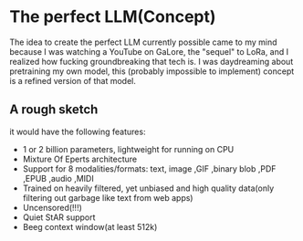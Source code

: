 # The perfect LLM(Concept)
The idea to create the perfect LLM currently possible came to my mind because I was watching a YouTube on GaLore, the "sequel" to LoRa, and I realized how fucking groundbreaking that tech is. I was daydreaming about pretraining my own model, this (probably impossible to implement) concept is a refined version of that model.
## A rough sketch
it would have the following features:
- 1 or 2 billion parameters, lightweight for running on CPU
- Mixture Of Eperts architecture
- Support for 8 modalities/formats: text, image ,GIF ,binary blob ,PDF ,EPUB ,audio ,MIDI
- Trained on heavily filtered, yet unbiased and high quality data(only filtering out garbage like text from web apps)
- Uncensored(!!!)
- Quiet StAR support
- Beeg context window(at least 512k)
